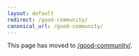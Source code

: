 ```yaml
---
layout: default
redirect: /good-community/
canonical_url: /good-community/
---
```


This page has moved to [/good-community/](/good-community/).
